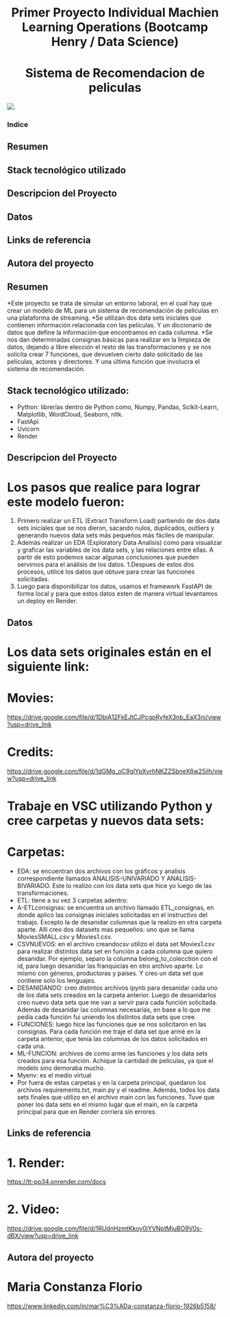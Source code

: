 <h1 align="center"> Primer Proyecto Individual Machien Learning Operations (Bootcamp Henry / Data Science) </h1>
<h1 align="center"> Sistema de Recomendacion de peliculas </h1>

![.](https://github.com/Constanzafl/Proyecto_Indiv_1_MLO_Henry/assets/121994442/a3f9a312-e16a-4f38-95a0-acb96e292ed2)

### Indice
## Resumen
## Stack tecnológico utilizado
## Descripcion del Proyecto
## Datos
## Links de referencia
## Autora del proyecto

## Resumen
*Este proyecto se trata de simular un entorno laboral, en el cual hay que crear un modelo de ML para un sistema de recomendación de peliculas en una plataforma de streaming.
*Se utilizan dos data sets iniciales que contienen información relacionada con las películas. Y un diccionario de datos que define la información que encontramos en cada columna.
*Se nos dan determinadas consignas básicas para realizar en la limpieza de datos, dejando a libre elección el resto de las transformaciones y se nos solicita crear 7 funciones, que devuelven cierto dato solicitado de las películas, actores y directores. Y una última función que involucra el sistema de recomendación.

## Stack tecnológico utilizado:
-	Python: librerías dentro de Python como, Numpy, Pandas, Scikit-Learn, Matplotlib, WordCloud, Seaborn, nltk.
-	FastApi
-	Uvicorn
-	Render

## Descripcion del Proyecto
# Los pasos que realice para lograr este modelo fueron:

1. Primero realizar un ETL (Extract Transform Load) partiendo de dos data sets iniciales que se nos dieron, sacando nulos, duplicados, outliers y generando nuevos data sets más pequeños más fáciles de manipular. 
1. Además realizar un EDA (Exploratory Data Analisis) como para visualizar y graficar las variables de los data sets, y las relaciones entre ellas. A partir de esto podemos sacar algunas conclusiones que pueden servirnos para el análisis de los datos. 
1.Despues de estos dos procesos, utilicé los datos que obtuve para crear las funciones solicitadas.
1. Luego para disponibilizar los datos, usamos el framework FastAPI de forma local y para que estos datos esten de manera virtual levantamos un deploy en Render.

## Datos 
# Los data sets originales están en el siguiente link: 
# Movies: 
https://drive.google.com/file/d/1DbiA12FkEJtCJPcgpRyfeX3nb_EaX3ni/view?usp=drive_link
# Credits:
https://drive.google.com/file/d/1dGMg_oC9glYpXvrhNKZZSbneX6w25jlh/view?usp=drive_link

# Trabaje en VSC utilizando Python y cree carpetas y nuevos data sets:
# Carpetas:

* EDA: se encuentran dos archivos con los gráficos y analisis correspondiente llamados ANALISIS-UNIVARIADO Y ANALISIS-BIVARIADO. Este lo realizo con los data sets que hice yo luego de las transformaciones. 
* ETL: tiene a su vez 3 carpetas adentro:
* A-ETLconsignas: se encuentra un archivo llamado ETL_consignas, en donde aplico las consignas iniciales solicitadas en el instructivo del trabajo. Excepto la de desanidar columnas que la realizo en otra carpeta aparte. Allí creo dos datasets mas pequeños: uno que se llama MoviesSMALL.csv y Movies1.csv.
* CSVNUEVOS: en el archivo creandocsv utilizo el data set Movies1.csv para realizar distintos data set en función a cada columna que quiero desanidar. Por ejemplo, separo la columna belong_to_colecction con el id, para luego desanidar las franquicias en otro archivo aparte. Lo mismo con géneros, productoras y países. Y creo un data set que contiene solo los lenguajes.
* DESANIDANDO: creo distintos archivos ipynb para desanidar cada uno de los data sets creados en la carpeta anterior. Luego de desanidarlos creo nuevo data sets que me van a servir para cada función solicitada. Además de desanidar las columnas necesarias, en base a lo que me pedía cada función fui uniendo los distintos data sets que cree.
* FUNCIONES: luego hice las funciones que se nos solicitaron en las consignas. Para cada función me traje el data set que armé en la carpeta anterior, que tenía las columnas de los datos solicitados en cada una. 
* ML-FUNCION: archivos de como arme las funciones y los data sets creados para esa función. Achique la cantidad de películas, ya que el modelo sino demoraba mucho.
* Myenv: es el medio virtual
* Por fuera de estas carpetas y en la carpeta principal, quedaron los archivos requirements.txt, main.py y el readme. Además, todos los data sets finales que utilizo en el archivo main con las funciones. Tuve que poner los data sets en el mismo lugar que el main, en la carpeta principal para que en Render corriera sin errores. 

## Links de referencia
# 1.	Render: 
https://tt-pp34.onrender.com/docs
# 2.	Video: 
https://drive.google.com/file/d/1RUdnHzmtKkoy0iYVNptMjuBO9V0s-dBX/view?usp=drive_link

## Autora del proyecto
# Maria Constanza Florio
https://www.linkedin.com/in/mar%C3%ADa-constanza-florio-1926b5158/




